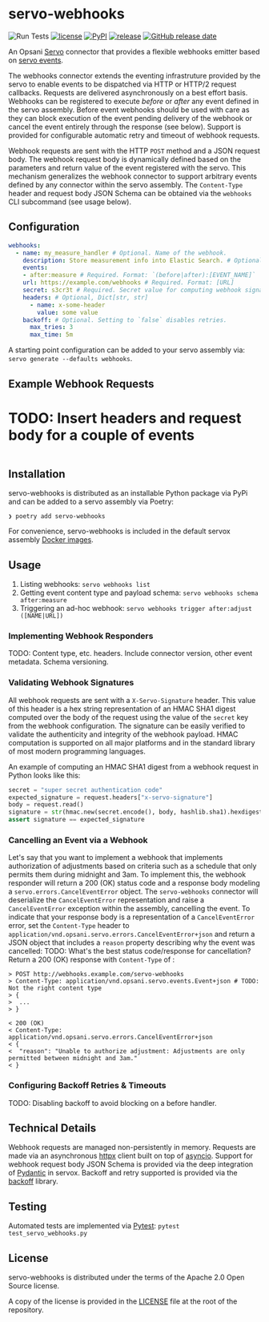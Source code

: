 # servo-webhooks
![Run Tests](https://github.com/opsani/servo-webhooks/workflows/Run%20Tests/badge.svg)
[![license](https://img.shields.io/github/license/opsani/servo-webhooks.svg)](https://github.com/opsani/servo-webhooks/blob/master/LICENSE)
[![PyPI](https://img.shields.io/pypi/v/servo-webhooks.svg)](https://pypi.org/project/servo-webhooks/)
[![release](https://img.shields.io/github/release/opsani/servo-webhooks.svg)](https://github.com/opsani/servo-webhooks/releases/latest)
[![GitHub release date](https://img.shields.io/github/release-date/opsani/servo-webhooks.svg)](https://github.com/opsani/servo-webhooks/releases)

An Opsani [Servo](https://github.com/opsani/servox) connector that provides a flexible webhooks 
emitter based on [servo events](https://github.com/opsani/servox/#understanding-events).

The webhooks connector extends the eventing infrastruture provided by the servo to enable events 
to be dispatched via HTTP or HTTP/2 request callbacks. Requests are delivered asynchronously on a 
best effort basis. Webhooks can be registered to execute *before* or *after* any event defined in 
the servo assembly. Before event webhooks should be used with care as they can block execution of the
event pending delivery of the webhook or cancel the event entirely through the response (see below).
Support is provided for configurable automatic retry and timeout of webhook requests.

Webhook requests are sent with the HTTP `POST` method and a JSON request body. The webhook request body 
is dynamically defined based on the parameters and return value of the event registered with the servo. 
This mechanism generalizes the webhook connector to support arbitrary events defined by any connector 
within the servo assembly. The `Content-Type` header and request body JSON Schema can be obtained 
via the `webhooks` CLI subcommand (see usage below).

## Configuration

```yaml
webhooks:
  - name: my_measure_handler # Optional. Name of the webhook.    
    description: Store measurement info into Elastic Search. # Optional: Textual description of the webhook
    events:
    - after:measure # Required. Format: `(before|after):[EVENT_NAME]`
    url: https://example.com/webhooks # Required. Format: [URL]
    secret: s3cr3t # Required. Secret value for computing webhook signatures
    headers: # Optional, Dict[str, str]
      - name: x-some-header
        value: some value
    backoff: # Optional. Setting to `false` disables retries.
      max_tries: 3
      max_time: 5m
```

A starting point configuration can be added to your servo assembly via: `servo generate --defaults webhooks`.

## Example Webhook Requests

# TODO: Insert headers and request body for a couple of events
```console
```

## Installation

servo-webhooks is distributed as an installable Python package via PyPi and can be added to a servo assembly via Poetry:

```console
❯ poetry add servo-webhooks
```

For convenience, servo-webhooks is included in the default servox assembly [Docker images](https://hub.docker.com/repository/docker/opsani/servox).

## Usage

1. Listing webhooks: `servo webhooks list`
1. Getting event content type and payload schema: `servo webhooks schema after:measure`
1. Triggering an ad-hoc webhook: `servo webhooks trigger after:adjust ([NAME|URL])`

### Implementing Webhook Responders

TODO: Content type, etc. headers. Include connector version, other event metadata. Schema versioning.

### Validating Webhook Signatures

All webhook requests are sent with a `X-Servo-Signature` header. This value of this header is a hex
string representation of an HMAC SHA1 digest computed over the body of the request using the value of 
the `secret` key from the webhook configuration. The signature can be easily verified to validate the 
authenticity and integrity of the webhook payload. HMAC computation is supported on all major platforms
and in the standard library of most modern programming languages.

An example of computing an HMAC SHA1 digest from a webhook request in Python looks like this:

```python
secret = "super secret authentication code"
expected_signature = request.headers["x-servo-signature"]
body = request.read()
signature = str(hmac.new(secret.encode(), body, hashlib.sha1).hexdigest())
assert signature == expected_signature
```


### Cancelling an Event via a Webhook

Let's say that you want to implement a webhook that implements authorization of adjustments based on criteria 
such as a schedule that only permits them during midnight and 3am. To implement this, the webhook responder will
return a 200 (OK) status code and a response body modeling a `servo.errors.CancelEventError` object. The `servo-webhooks`
connector will deserialize the `CancelEventError` representation and raise a `CancelEventError` exception within the
assembly, cancelling the event. To indicate that your response body is a representation of a `CancelEventError` error,
set the `Content-Type` header to `application/vnd.opsani.servo.errors.CancelEventError+json` and return a JSON object 
that includes a `reason` property describing why the event was cancelled:
TODO: What's the best status code/response for cancellation?
Return a 200 (OK) response with `Content-Type` of :

```
> POST http://webhooks.example.com/servo-webhooks
> Content-Type: application/vnd.opsani.servo.events.Event+json # TODO: Not the right content type
> {
>  ...
> }

< 200 (OK)
< Content-Type: application/vnd.opsani.servo.errors.CancelEventError+json
< {
<  "reason": "Unable to authorize adjustment: Adjustments are only permitted between midnight and 3am."
< }
```

### Configuring Backoff Retries & Timeouts

TODO: Disabling backoff to avoid blocking on a before handler.

## Technical Details

Webhook requests are managed non-persistently in memory. Requests are made via an asynchronous [httpx](https://www.python-httpx.org/) 
client built on top of [asyncio](https://asyncio.readthedocs.io/). Support for webhook request body JSON Schema is provided via the 
deep integration of [Pydantic](https://pydantic-docs.helpmanual.io/) in servox. Backoff and retry supported is provided via the 
[backoff](https://pypi.org/project/backoff/) library.

## Testing

Automated tests are implemented via [Pytest](https://docs.pytest.org/en/stable/): `pytest test_servo_webhooks.py`

## License

servo-webhooks is distributed under the terms of the Apache 2.0 Open Source license.

A copy of the license is provided in the [LICENSE](LICENSE) file at the root of the repository.
